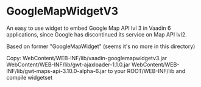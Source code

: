 GoogleMapWidgetV3
=================
An easy to use widget to embed Google Map API lvl 3 in Vaadin 6 applications, since Google has discontinued its service on Map API lvl2.

Based on former "GoogleMapWidget" (seems it's no more in this directory)

Copy:
  WebContent/WEB-INF/lib/vaadin-googlemapwidgetv3.jar
  WebContent/WEB-INF/lib/gwt-ajaxloader-1.1.0.jar
  WebContent/WEB-INF/lib/gwt-maps-api-3.10.0-alpha-6.jar
to your ROOT/WEB-INF/lib and compile widgetset
